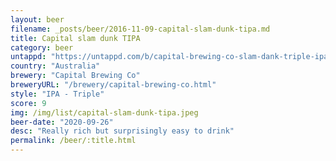 ```yaml
---
layout: beer
filename: _posts/beer/2016-11-09-capital-slam-dunk-tipa.md
title: Capital slam dunk TIPA
category: beer
untappd: "https://untappd.com/b/capital-brewing-co-slam-dank-triple-ipa/3967848"
country: "Australia"
brewery: "Capital Brewing Co"
breweryURL: "/brewery/capital-brewing-co.html"
style: "IPA - Triple"
score: 9
img: /img/list/capital-slam-dunk-tipa.jpeg
beer-date: "2020-09-26"
desc: "Really rich but surprisingly easy to drink"
permalink: /beer/:title.html
---
```

